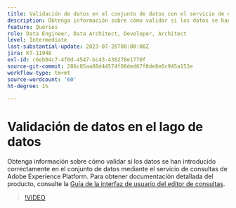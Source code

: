 ```yaml
---
title: Validación de datos en el conjunto de datos con el servicio de consultas
description: Obtenga información sobre cómo validar si los datos se han introducido correctamente en el conjunto de datos mediante el servicio de consultas de Adobe Experience Platform.
feature: Queries
role: Data Engineer, Data Architect, Developer, Architect
level: Intermediate
last-substantial-update: 2023-07-26T00:00:00Z
jira: KT-11948
exl-id: c6eb04c7-4f0d-4547-bc43-436278e1770f
source-git-commit: 286c85aa88d44574f00ded67f0de8e0c945a153e
workflow-type: tm+mt
source-wordcount: '60'
ht-degree: 1%

---
```


# Validación de datos en el lago de datos

Obtenga información sobre cómo validar si los datos se han introducido correctamente en el conjunto de datos mediante el servicio de consultas de Adobe Experience Platform. Para obtener documentación detallada del producto, consulte la [Guía de la interfaz de usuario del editor de consultas](https://experienceleague.adobe.com/docs/experience-platform/query/home.html?lang=es).

>[!VIDEO](https://video.tv.adobe.com/v/3445680?learn=on&enablevpops&captions=spa)
